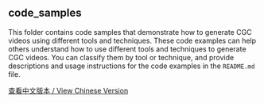 ## code_samples

This folder contains code samples that demonstrate how to generate CGC videos using different tools and techniques. These code examples can help others understand how to use different tools and techniques to generate CGC videos. You can classify them by tool or technique, and provide descriptions and usage instructions for the code examples in the `README.md` file.

[查看中文版本 / View Chinese Version](./code_samples/README_CN.md)
